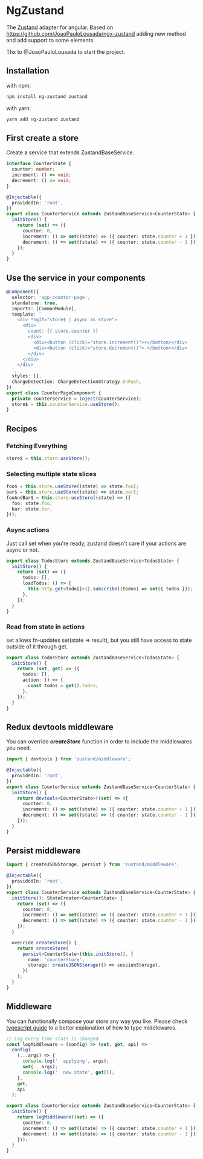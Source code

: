 # NgZustand

The [Zustand](https://github.com/pmndrs/zustand) adapter for angular. Based on https://github.com/JoaoPauloLousada/ngx-zustand adding new method and add support to some elements. 

Thx to @JoaoPauloLousada to start the project.

## Installation

with npm:

```sh
npm install ng-zustand zustand
```

with yarn:

```sh
yarn add ng-zustand zustand
```

## First create a store

Create a service that extends ZustandBaseService.

```ts
interface CounterState {
  counter: number;
  increment: () => void;
  decrement: () => void;
}

@Injectable({
  providedIn: 'root',
})
export class CounterService extends ZustandBaseService<CounterState> {
  initStore() {
    return (set) => ({
      counter: 0,
      increment: () => set((state) => ({ counter: state.counter + 1 })),
      decrement: () => set((state) => ({ counter: state.counter - 1 })),
    });
  }
}
```

## Use the service in your components

```ts
@Component({
  selector: 'app-counter-page',
  standalone: true,
  imports: [CommonModule],
  template: `
    <div *ngIf="store$ | async as store">
      <div>
        count: {{ store.counter }}
        <div>
          <div><button (click)="store.increment()">+</button></div>
          <div><button (click)="store.decrement()">-</button></div>
        </div>
      </div>
    </div>
  `,
  styles: [],
  changeDetection: ChangeDetectionStrategy.OnPush,
})
export class CounterPageComponent {
  private counterService = inject(CounterService);
  store$ = this.counterService.useStore();
}
```

## Recipes

### Fetching Everything

```ts
store$ = this.store.useStore();
```

### Selecting multiple state slices

```ts
foo$ = this.store.useStore((state) => state.foo);
bar$ = this.store.useStore((state) => state.bar);
fooAndBar$ = this.store.useStore((state) => ({
  foo: state.foo,
  bar: state.bar,
}));
```

### Async actions

Just call set when you're ready, zustand doesn't care if your actions are async or not.

```ts
export class TodosStore extends ZustandBaseService<TodosState> {
  initStore() {
    return (set) => ({
      todos: [],
      loadTodos: () => {
        this.http.get<Todo[]>().subscribe((todos) => set({ todos }));
      },
    });
  }
}
```

### Read from state in actions

set allows fn-updates set(state => result), but you still have access to state outside of it through get.

```ts
export class TodosStore extends ZustandBaseService<TodosState> {
  initStore() {
    return (set, get) => ({
      todos: [],
      action: () => {
        const todos = get().todos;
      },
    });
  }
}
```

## Redux devtools middleware

You can override **_createStore_** function in order to include the middlewares you need.

```ts
import { devtools } from 'zustand/middleware';

@Injectable({
  providedIn: 'root',
})
export class CounterService extends ZustandBaseService<CounterState> {
  initStore() {
    return devtools<CounterState>((set) => ({
      counter: 0,
      increment: () => set((state) => ({ counter: state.counter + 1 })),
      decrement: () => set((state) => ({ counter: state.counter - 1 })),
    }));
  }
}
```

## Persist middleware

```ts
import { createJSONStorage, persist } from 'zustand/middleware';

@Injectable({
  providedIn: 'root',
})
export class CounterService extends ZustandBaseService<CounterState> {
  initStore(): StateCreator<CounterState> {
    return (set) => ({
      counter: 0,
      increment: () => set((state) => ({ counter: state.counter + 1 })),
      decrement: () => set((state) => ({ counter: state.counter - 1 })),
    });
  }

  override createStore() {
    return createStore(
      persist<CounterState>(this.initStore(), {
        name: 'counterStore',
        storage: createJSONStorage(() => sessionStorage),
      })
    );
  }
}
```

## Middleware

You can functionally compose your store any way you like. Please check [typescript guide](https://github.com/pmndrs/zustand/blob/main/docs/guides/typescript.md) to a better explanation of how to type middlewares.

```ts
// Log every time state is changed
const logMiddleware = (config) => (set, get, api) =>
  config(
    (...args) => {
      console.log('  applying', args);
      set(...args);
      console.log('  new state', get());
    },
    get,
    api
  );

export class CounterService extends ZustandBaseService<CounterState> {
  initStore() {
    return logMiddleware((set) => ({
      counter: 0,
      increment: () => set((state) => ({ counter: state.counter + 1 })),
      decrement: () => set((state) => ({ counter: state.counter - 1 })),
    }));
  }
}
```
